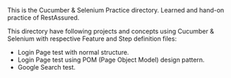 This is the Cucumber & Selenium Practice directory. Learned and hand-on practice of RestAssured.

This directory have following projects and concepts using Cucumber & Selenium with respective Feature and Step definition files:

- Login Page test with normal structure.
- Login Page test using POM (Page Object Model) design pattern.
- Google Search test. 